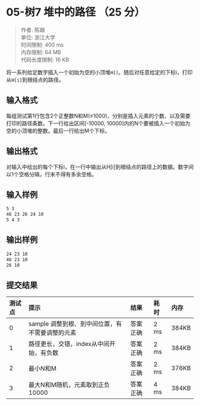 # 05-树7 堆中的路径 （25 分）

>作者: 陈越</br>
单位: 浙江大学</br>
时间限制: 400 ms</br>
内存限制: 64 MB</br>
代码长度限制: 16 KB

将一系列给定数字插入一个初始为空的小顶堆`H[]`。随后对任意给定的下标i，打印从`H[i]`到根结点的路径。

## 输入格式

每组测试第1行包含2个正整数N和M(≤1000)，分别是插入元素的个数、以及需要打印的路径条数。下一行给出区间[-10000, 10000]内的N个要被插入一个初始为空的小顶堆的整数。最后一行给出M个下标。

## 输出格式

对输入中给出的每个下标i，在一行中输出从H[i]到根结点的路径上的数据。数字间以1个空格分隔，行末不得有多余空格。

## 输入样例

```bash
5 3
46 23 26 24 10
5 4 3
```

## 输出样例

```bash
24 23 10
46 23 10
26 10
```

## 提交结果

|测试点|提示|结果|耗时|内存|
|:---|:---|:---|:---|:---|
0|sample 调整到根、到中间位置，有不需要调整的元素|答案正确|2 ms|384KB
1|路径更长，交错，index从中间开始，有负数|答案正确|2 ms|384KB
2|最小N和M|答案正确|2 ms|376KB
3|最大N和M随机，元素取到正负10000|答案正确|4 ms|384KB